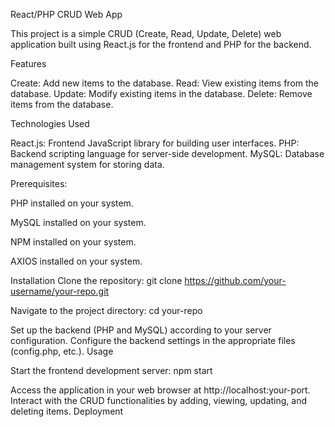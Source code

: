 React/PHP CRUD Web App

This project is a simple CRUD (Create, Read, Update, Delete) web application built using React.js for the frontend and PHP for the backend.

Features

Create: Add new items to the database.
Read: View existing items from the database.
Update: Modify existing items in the database.
Delete: Remove items from the database.

Technologies Used

React.js: Frontend JavaScript library for building user interfaces.
PHP: Backend scripting language for server-side development.
MySQL: Database management system for storing data.

Prerequisites:

PHP installed on your system.

MySQL installed on your system.

NPM installed on your system.

AXIOS installed on your system.

Installation
Clone the repository:
git clone https://github.com/your-username/your-repo.git

Navigate to the project directory:
cd your-repo

Set up the backend (PHP and MySQL) according to your server configuration.
Configure the backend settings in the appropriate files (config.php, etc.).
Usage

Start the frontend development server:
npm start

Access the application in your web browser at http://localhost:your-port.
Interact with the CRUD functionalities by adding, viewing, updating, and deleting items.
Deployment
